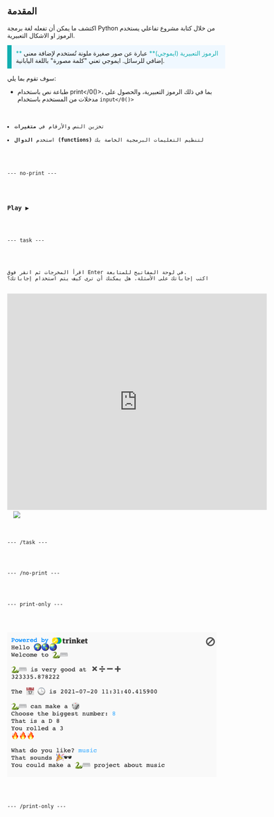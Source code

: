 ## المقدمة

اكتشف ما يمكن أن تفعله لغة برمجة Python من خلال كتابة مشروع تفاعلي يستخدم الرموز او الاشكال التعبيرية.

<p style="border-left: solid; border-width:10px; border-color: #0faeb0; background-color: aliceblue; padding: 10px;">
<span style="color: #0faeb0">** الرموز التعبيرية (ايموجي)**</span> عبارة عن صور صغيرة ملونة تُستخدم لإضافة معنى إضافي للرسائل. ايموجي تعني "كلمة مصورة" باللغة اليابانية.
</p>

سوف تقوم بما يلي:
+ طباعة نص باستخدام print</0()>، بما في ذلك الرموز التعبيرية، والحصول على مدخلات من المستخدم باستخدام <code>input</0()></li>
<li>تخزين النص والأرقام في <strong x-id="1">متغيرات</strong></li>
<li>استخدم <strong x-id="1">الدوال (functions)</strong> لتنظيم التعليمات البرمجية الخاصة بك</li>
</ul>

<p spaces-before="0">--- no-print ---</p>

<h3 spaces-before="0">Play ▶️</h3>

<p spaces-before="0">--- task ---</p>

<div style="display: flex; flex-wrap: wrap">
<div style="flex-basis: 175px; flex-grow: 1">  
اقرأ المخرجات ثم انقر فوق <kbd>Enter</kbd> في لوحة المفاتيح للمتابعة. 
اكتب إجاباتك على الأسئلة. هل يمكنك أن ترى كيف يتم استخدام إجاباتك؟
</div>
<div class="trinket">
  <iframe src="https://trinket.io/embed/python/a54e164ac2?outputOnly=true&start=result" width="600" height="500" frameborder="0" marginwidth="0" marginheight="0" allowfullscreen>
  </iframe>
  <img src="images/hello-final.png">
</div>
</div>

<p spaces-before="0">--- /task ---</p>

<p spaces-before="0">--- /no-print ---</p>

<p spaces-before="0">--- print-only ---</p>

<p spaces-before="0"><img src="images/showcase_static.png" alt="مشروع مكتمل" /></p>

<p spaces-before="0">--- /print-only ---</p>

<p spaces-before="0"><img src="http://code.org/api/hour/begin_codeclub_hworld.png" alt="" /></p>

